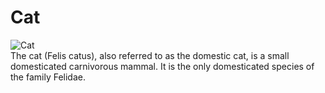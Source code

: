 # Cat  
![Cat](https://upload.wikimedia.org/wikipedia/commons/thumb/1/15/Cat_August_2010-4.jpg/2560px-Cat_August_2010-4.jpg)  
The cat (Felis catus), also referred to as the domestic cat, is a small domesticated carnivorous mammal. It is the only domesticated species of the family Felidae.
